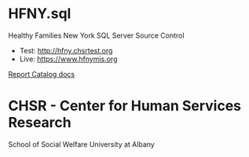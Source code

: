HFNY.sql
========
Healthy Families New York SQL Server Source Control

* Test: http://hfny.chsrtest.org
* Live: https://www.hfnymis.org

[Report Catalog docs](https://github.com/jayrobot/jsReportCatalog/wiki)


CHSR - Center for Human Services Research
=========================================
School of Social Welfare
University at Albany
